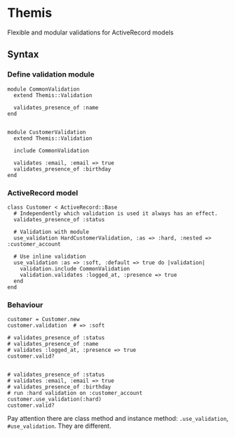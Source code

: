 # Themis

Flexible and modular validations for ActiveRecord models

## Syntax

### Define validation module

    module CommonValidation
      extend Themis::Validation

      validates_presence_of :name
    end


    module CustomerValidation
      extend Themis::Validation

      include CommonValidation

      validates :email, :email => true
      validates_presence_of :birthday
    end

### ActiveRecord model

    class Customer < ActiveRecord::Base
      # Independently which validation is used it always has an effect.
      validates_presence_of :status

      # Validation with module
      use_validation HardCustomerValidation, :as => :hard, :nested => :customer_account

      # Use inline validation
      use_validation :as => :soft, :default => true do |validation|
        validation.include CommonValidation
        validation.validates :logged_at, :presence => true
      end
    end

### Behaviour

    customer = Customer.new
    customer.validation  # => :soft

    # validates_presence_of :status
    # validates_presence_of :name
    # validates :logged_at, :presence => true
    customer.valid?


    # validates_presence_of :status
    # validates :email, :email => true
    # validates_presence_of :birthday
    # run :hard validation on :customer_account
    customer.use_validation(:hard)
    customer.valid?

Pay attention there are  class method and instance method: `.use_validation`, `#use_validation`. They are different.
